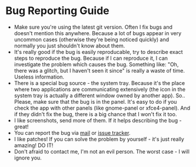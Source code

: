 # Bug Reporting Guide #

  * Make sure you're using the latest git version. Often I fix bugs and doesn't mention this anywhere. Because a lot of bugs appear in very uncommon cases (otherwise they're being noticed quickly) and normally you just shouldn't know about them.
  * It's really good if the bug is easily reproducable, try to describe exact steps to reproduce the bug. Because if I can reproduce it, I can investigate the problem which causes the bug. Something like: "Oh, there was a glitch, but I haven't seen it since" is really a waste of time. Useless information.
  * There is a special bug source - the system tray. Because it's the place where two applications are communicating extensively (the icon in the system tray is actually a different window owned by another app). So.. Please, make sure that the bug is in the panel. It's easy to do if you check the app with other panels (like gnome-panel or xfce4-panel). And if they didn't fix the bug, there is a big chance that I won't fix it too.
  * I like screenshots, send more of them. If it helps describing the bug - great!
  * You can report the bug via [mail](mailto:no.smile.face@gmail.com) or [issue tracker](http://code.google.com/p/bmpanel2/issues/list).
  * I like patches! If you can solve the problem by yourself - it's just really amazing! DO IT!
  * Don't afraid to contact me, I'm not an evil person. The worst case - I will ignore you.

